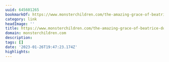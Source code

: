 ```yaml
---
uuid: 645601265
bookmarkOf: https://www.monsterchildren.com/the-amazing-grace-of-beatrice-domond/
category: link
headImage: ''
title: https://www.monsterchildren.com/the-amazing-grace-of-beatrice-domond/
domain: monsterchildren.com
description:
tags: []
date: '2023-01-26T19:47:23.174Z'
highlights:
---
```




